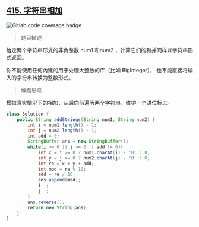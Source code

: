 ## [415. 字符串相加](https://leetcode.cn/problems/add-strings/)

![Gitlab code coverage badge](https://img.shields.io/badge/难度-简单-green)

> 题目描述

给定两个字符串形式的非负整数 num1 和num2 ，计算它们的和并同样以字符串形式返回。

你不能使用任何內建的用于处理大整数的库（比如 BigInteger）， 也不能直接将输入的字符串转换为整数形式。

> 解题思路

模拟真实情况下的相加，从后向前遍历两个字符串，维护一个进位标志。

```java
class Solution {
    public String addStrings(String num1, String num2) {
        int i = num1.length() - 1;
        int j = num2.length() - 1;
        int add = 0;
        StringBuffer ans = new StringBuffer();
        while(i >= 0 || j >= 0 || add != 0){
            int x = i >= 0 ? num1.charAt(i) - '0' : 0;
            int y = j >= 0 ? num2.charAt(j) - '0' : 0;
            int re = x + y + add;
            int mod = re % 10;
            add = re / 10;
            ans.append(mod);
            i--;
            j--;
        }
        ans.reverse();
        return new String(ans);
    }
}
```

